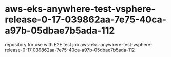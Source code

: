 # aws-eks-anywhere-test-vsphere-release-0-17-039862aa-7e75-40ca-a97b-05dbae7b5ada-112
repository for use with E2E test job aws-eks-anywhere-test-vsphere-release-0-17:039862aa-7e75-40ca-a97b-05dbae7b5ada-112
